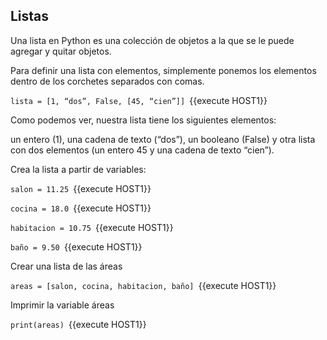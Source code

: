 ## Listas
Una lista en Python es una colección de objetos a la que se le puede agregar y quitar objetos. 

Para definir una lista con elementos, simplemente ponemos los elementos dentro de los corchetes separados con comas.

`lista = [1, “dos”, False, [45, “cien”]] `{{execute HOST1}}

Como podemos ver, nuestra lista tiene los siguientes elementos: 

un entero (1), una cadena de texto (“dos”), un booleano (False) y otra lista con dos elementos (un entero 45 y una cadena de texto “cien”).

Crea la lista a partir de variables:

`salon = 11.25 `{{execute HOST1}}

`cocina = 18.0 `{{execute HOST1}}

`habitacion = 10.75 `{{execute HOST1}}

`baño = 9.50 `{{execute HOST1}}

Crear una lista de las áreas

`areas = [salon, cocina, habitacion, baño] `{{execute HOST1}}

Imprimir la variable áreas

`print(areas) `{{execute HOST1}}